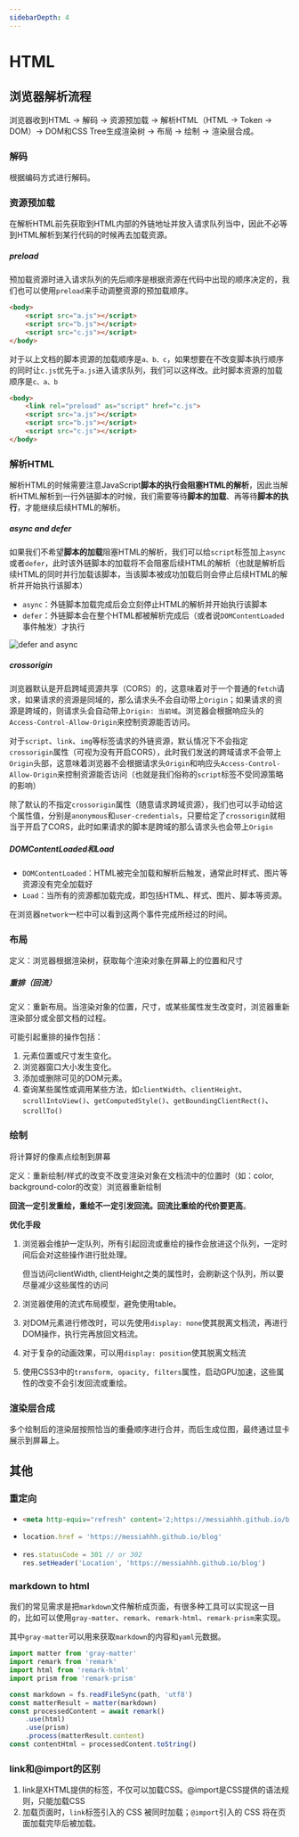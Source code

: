 ```yaml
---
sidebarDepth: 4
---
```

# HTML
## 浏览器解析流程

浏览器收到HTML -> 解码 -> 资源预加载 -> 解析HTML（HTML -> Token -> DOM）-> DOM和CSS Tree生成渲染树 -> 布局 -> 绘制 -> 渲染层合成。

### 解码

根据编码方式进行解码。

### 资源预加载

在解析HTML前先获取到HTML内部的外链地址并放入请求队列当中，因此不必等到HTML解析到某行代码的时候再去加载资源。

##### preload

预加载资源时进入请求队列的先后顺序是根据资源在代码中出现的顺序决定的，我们也可以使用`preload`来手动调整资源的预加载顺序。

``` html
<body>
    <script src="a.js"></script>
    <script src="b.js"></script>
    <script src="c.js"></script>
</body>
```

对于以上文档的脚本资源的加载顺序是`a、b、c`，如果想要在不改变脚本执行顺序的同时让`c.js`优先于`a.js`进入请求队列，我们可以这样改。此时脚本资源的加载顺序是`c、a、b`

``` html
<body>
    <link rel="preload" as="script" href="c.js">
    <script src="a.js"></script>
    <script src="b.js"></script>
    <script src="c.js"></script>
</body>
```

### 解析HTML

解析HTML的时候需要注意JavaScript**脚本的执行会阻塞HTML的解析**，因此当解析HTML解析到一行外链脚本的时候，我们需要等待**脚本的加载**、再等待**脚本的执行**，才能继续后续HTML的解析。



##### async and defer

如果我们不希望**脚本的加载**阻塞HTML的解析，我们可以给`script`标签加上`async`或者`defer`，此时该外链脚本的加载将不会阻塞后续HTML的解析（也就是解析后续HTML的同时并行加载该脚本，当该脚本被成功加载后则会停止后续HTML的解析并开始执行该脚本）

- `async`：外链脚本加载完成后会立刻停止HTML的解析并开始执行该脚本
- `defer`：外链脚本会在整个HTML都被解析完成后（或者说`DOMContentLoaded`事件触发）才执行

![defer and async](https://image-static.segmentfault.com/215/179/2151798436-59da4801c6772_articlex)



##### crossorigin

浏览器默认是开启跨域资源共享（CORS）的，这意味着对于一个普通的`fetch`请求，如果请求的资源是同域的，那么请求头不会自动带上`Origin`；如果请求的资源是跨域的，则请求头会自动带上`Origin: 当前域`。浏览器会根据响应头的`Access-Control-Allow-Origin`来控制资源能否访问。

对于`script`、`link`、`img`等标签请求的外链资源，默认情况下不会指定`crossorigin`属性（可视为没有开启CORS），此时我们发送的跨域请求不会带上`Origin`头部，这意味着浏览器不会根据请求头`Origin`和响应头`Access-Control-Allow-Origin`来控制资源能否访问（也就是我们俗称的`script`标签不受同源策略的影响）

除了默认的不指定`crossorigin`属性（随意请求跨域资源），我们也可以手动给这个属性值，分别是`anonymous`和`user-credentials`，只要给定了`crossorigin`就相当于开启了CORS，此时如果请求的脚本是跨域的那么请求头也会带上`Origin`





##### DOMContentLoaded和Load

- `DOMContentLoaded`：HTML被完全加载和解析后触发，通常此时样式、图片等资源没有完全加载好
- `Load`：当所有的资源都加载完成，即包括HTML、样式、图片、脚本等资源。

在浏览器`network`一栏中可以看到这两个事件完成所经过的时间。



### 布局

定义：浏览器根据渲染树，获取每个渲染对象在屏幕上的位置和尺寸

##### 重排（回流）

定义：重新布局。当渲染对象的位置，尺寸，或某些属性发生改变时，浏览器重新渲染部分或全部文档的过程。

可能引起重排的操作包括：

1. 元素位置或尺寸发生变化。
2. 浏览器窗口大小发生变化。
3. 添加或删除可见的DOM元素。
4. 查询某些属性或调用某些方法，如`clientWidth`、`clientHeight`、`scrollIntoView()`、`getComputedStyle()`、`getBoundingClientRect()`、`scrollTo()`




### 绘制

将计算好的像素点绘制到屏幕

定义：重新绘制/样式的改变不改变渲染对象在文档流中的位置时（如：color, background-color的改变）浏览器重新绘制

**回流一定引发重绘，重绘不一定引发回流。回流比重绘的代价要更高**。

**优化手段**

1. 浏览器会维护一定队列，所有引起回流或重绘的操作会放进这个队列，一定时间后会对这些操作进行批处理。

   但当访问clientWidth, clientHeight之类的属性时，会刷新这个队列，所以要尽量减少这些属性的访问

2. 浏览器使用的流式布局模型，避免使用table。

3. 对DOM元素进行修改时，可以先使用`display: none`使其脱离文档流，再进行DOM操作，执行完再放回文档流。

4. 对于复杂的动画效果，可以用`display: position`使其脱离文档流

5. 使用CSS3中的`transform, opacity, filters`属性，启动GPU加速，这些属性的改变不会引发回流或重绘。



### 渲染层合成

多个绘制后的渲染层按照恰当的重叠顺序进行合并，而后生成位图，最终通过显卡展示到屏幕上。









## 其他

### 重定向

- ``` html
  <meta http-equiv="refresh" content='2;https://messiahhh.github.io/blog'>
  ```

- ``` js
  location.href = 'https://messiahhh.github.io/blog'
  ```

- ``` js
  res.statusCode = 301 // or 302
  res.setHeader('Location', 'https://messiahhh.github.io/blog')
  ```

### markdown to html

我们的常见需求是把`markdown`文件解析成页面，有很多种工具可以实现这一目的，比如可以使用`gray-matter`、`remark`、`remark-html`、`remark-prism`来实现。

其中`gray-matter`可以用来获取`markdown`的内容和`yaml`元数据。

``` js
import matter from 'gray-matter'
import remark from 'remark'
import html from 'remark-html'
import prism from 'remark-prism'

const markdown = fs.readFileSync(path, 'utf8')
const matterResult = matter(markdown)
const processedContent = await remark()
	.use(html)
	.use(prism)
	.process(matterResult.content)
const contentHtml = processedContent.toString()
```



### link和@import的区别

1. link是XHTML提供的标签，不仅可以加载CSS。@import是CSS提供的语法规则，只能加载CSS
2. 加载页面时，`link`标签引入的 CSS 被同时加载；`@import`引入的 CSS 将在页面加载完毕后被加载。

